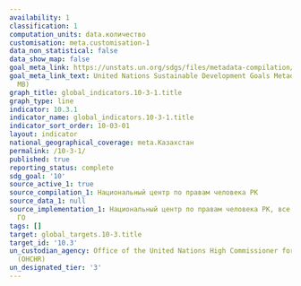 ```yaml
---
availability: 1
classification: 1
computation_units: data.количество
customisation: meta.customisation-1
data_non_statistical: false
data_show_map: false
goal_meta_link: https://unstats.un.org/sdgs/files/metadata-compilation/Metadata-Goal-10.pdf
goal_meta_link_text: United Nations Sustainable Development Goals Metadata (PDF 4.0
  MB)
graph_title: global_indicators.10-3-1.title
graph_type: line
indicator: 10.3.1
indicator_name: global_indicators.10-3-1.title
indicator_sort_order: 10-03-01
layout: indicator
national_geographical_coverage: meta.Казахстан
permalink: /10-3-1/
published: true
reporting_status: complete
sdg_goal: '10'
source_active_1: true
source_compilation_1: Национальный центр по правам человека РК
source_data_1: null
source_implementation_1: Национальный центр по правам человека РК, все заинтересованные
  ГО
tags: []
target: global_targets.10-3.title
target_id: '10.3'
un_custodian_agency: Office of the United Nations High Commissioner for Human Rights
  (OHCHR)
un_designated_tier: '3'
---
```

